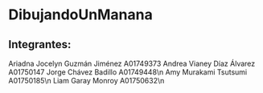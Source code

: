 # DibujandoUnManana
## Integrantes: 
Ariadna Jocelyn Guzmán Jiménez A01749373
Andrea Vianey Díaz Álvarez A01750147
Jorge Chávez Badillo A01749448\n
Amy Murakami Tsutsumi A01750185\n
Liam Garay Monroy A01750632\n
